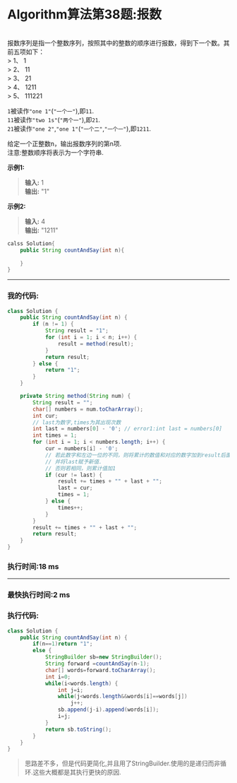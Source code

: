 # Algorithm算法第38题:报数
<br>
报数序列是指一个整数序列，按照其中的整数的顺序进行报数，得到下一个数。其前五项如下：<br>
> 1、	1<br>
> 2、 	11<br>
> 3、	21<br>
> 4、	1211<br>
> 5、	111221<br>

`1`被读作`"one 1"`(`"一个一"`),即`11`.<br>
`11`被读作`"two 1s"`(`"两个一"`),即`21`.<br>
`21`被读作`"one 2"`,`"one 1"`(`"一个二"`,`"一个一"`),即`1211`.<br>

给定一个正整数n，输出报数序列的第n项.<br>
注意:整数顺序将表示为一个字符串.<br>

**示例1:**<br>
> **输入:** 1 <br>
> **输出:** "1" <br>

**示例2:** <br>
> **输入:** 4 <br> 
> **输出:** "1211" <br>

````java
calss Solution{
    public String countAndSay(int n){
        
    }
}
````
__________
### 我的代码: <br>

````java
class Solution {
    public String countAndSay(int n) {
		if (n != 1) {
			String result = "1";
			for (int i = 1; i < n; i++) {
				result = method(result);
			}
			return result;
		} else {
			return "1";
		}
	}

	private String method(String num) {
		String result = "";
		char[] numbers = num.toCharArray();
		int cur;
		// last为数字,times为其出现次数
		int last = numbers[0] - '0'; // error1:int last = numbers[0]
		int times = 1;
		for (int i = 1; i < numbers.length; i++) {
			cur = numbers[i] - '0';
			// 若此数字和左边一位的不同，则将累计的数值和对应的数字加到result后面.
			// 并将last赋予新值.
			// 否则若相同，则累计值加1
			if (cur != last) {
				result += times + "" + last + "";
				last = cur;
				times = 1;
			} else {
				times++;
			}
		}
		result += times + "" + last + "";
		return result;
	}
}
````
### 执行时间:18 ms <br>

__________

### 最快执行时间:2 ms <br>
### 执行代码: <br>

````java
class Solution {
    public String countAndSay(int n) {
		if(n==1)return "1";
		else {
			StringBuilder sb=new StringBuilder();
			String forward =countAndSay(n-1);
			char[] words=forward.toCharArray();
			int i=0;
			while(i<words.length) {
				int j=i;
				while(j<words.length&&words[i]==words[j])
					j++;
				sb.append(j-i).append(words[i]);
				i=j;
			}
			return sb.toString();
		}
    }
}
````

> 思路差不多，但是代码更简化,并且用了StringBuilder.使用的是递归而非循环.这些大概都是其执行更快的原因.


